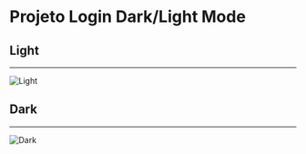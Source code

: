 # Projeto Login Dark/Light Mode

## Light
<hr>

![Light](https://github.com/VitoorHugo1/DarkLightForm/assets/103538149/65facdf4-7066-4b80-80b4-361f5a5a891d)

## Dark
<hr>

![Dark](https://github.com/VitoorHugo1/DarkLightForm/assets/103538149/19a01226-c9a6-43dd-ba01-d903f9863611)
